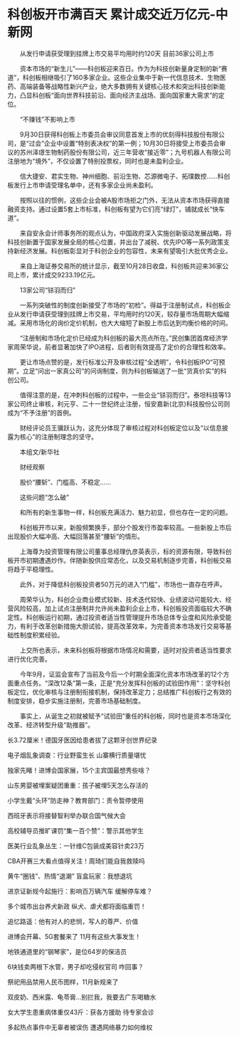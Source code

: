 # 科创板开市满百天 累计成交近万亿元-中新网

　　从发行申请获受理到挂牌上市交易平均用时约120天 目前36家公司上市

　　资本市场的“新生儿”——科创板迎来百日。作为为科技创新量身定制的新“赛道”，科创板相继吸引了160多家企业。这些企业集中于新一代信息技术、生物医药、高端装备等战略性新兴产业，绝大多数拥有关键核心技术和突出科技创新能力，凸显科创板“面向世界科技前沿、面向经济主战场、面向国家重大需求”的定位。

　　“不赚钱”不影响上市

　　9月30日获得科创板上市委员会审议同意首发上市的优刻得科技股份有限公司，是“过会”企业中设置“特别表决权”的第一例；10月30日将接受上市委员会审议的苏州泽璟生物制药股份有限公司，近三年营收“接近零”；九号机器人有限公司注册地为“境外”，不仅设置了特别投票权，同时也是未盈利企业。

　　信大捷安、君实生物、神州细胞、前沿生物、芯源微电子、拓璞数控……科创板发行上市申请受理名单中，还有多家企业尚未盈利。

　　按照以往的惯例，这些企业会被A股市场拒之门外，无法从资本市场获得直接融资支持。通过设置5套上市标准，科创板有望为它们亮“绿灯”，铺就成长“快车道”。

　　来自安永会计师事务所的观点认为，中国政府深入实施创新驱动发展战略，将科技创新置于国家发展全局的核心位置，并出台了减税、优先IPO等一系列政策支持新经济发展。科创板彰显对于科创企业的包容性，未来有望吸引大批优秀企业。

　　来自上海证券交易所的统计显示，截至10月28日收盘，科创板共迎来36家公司上市，累计成交9233.19亿元。

　　13家公司“铩羽而归”

　　一系列突破性的制度创新接受了市场的“初检”。得益于注册制试点，科创板企业从发行申请获受理到挂牌上市交易，平均用时约120天，较存量市场周期大幅缩减。采用市场化的询价定价机制，也大大缩短了新股上市后达到均衡价格的时间。

　　“注册制和市场化定价已经成为科创板的最大亮点所在。”民创集团首席经济学家周荣华说，前者显著加快了IPO进程，后者则有效提高了定价的合理性和效率。

　　更让市场点赞的是，发行标准公开及审核过程“全透明”，令科创板IPO“可预期”。立足“问出一家真公司”的问询制度，则为科创板输送了一批“货真价实”的科创公司。

　　值得注意的是，在冲刺科创板的过程中，一些企业“铩羽而归”。泰坦科技等13家公司终止审核，利元亨、二十一世纪终止注册，恒安嘉新(北京)科技股份公司则成为“不予注册”的首例。

　　财经评论员王骥跃认为，这充分体现了审核过程对科创板定位以及“以信息披露为核心”的注册制理念的坚守。

　　本组文/新华社

　　财经观察

　　股价“腰斩”、门槛高、不稳定……

　　这些问题“怎么破”

　　和所有的新生事物一样，科创板充满活力、魅力初显，但也存在一定的问题。

　　科创板开市以来，新股频繁换手，部分个股发行市盈率较高。一些新股上市后出现股价大幅冲高、大幅回落甚至“腰斩”的情形。

　　上海尊为投资管理有限公司董事总经理仇彦英表示，标的资源有限，导致科创板开市初期遭遇炒作。伴随新股供应常态化，以及交易机制逐步完善，科创板交易将趋于平稳理性。

　　此外，对于降低科创板投资者50万元的进入“门槛”，市场也一直存在呼声。

　　周荣华认为，科创企业商业模式较新、技术迭代较快、业绩波动可能较大、经营风险较高，加上试点注册制并允许尚未盈利企业上市，科创板投资面临较大不确定性。科创板运行初期，通过投资者适当性管理提升市场总体专业度和风险承受能力，有利于改革创新措施大胆试验，提高改革效率，为完善资本市场发行交易等基础性制度积累经验。

　　上交所也表示，未来科创板将根据市场情况和需要，适时对投资者适当性要求进行优化完善。

　　今年9月，证监会宣布了当前及今后一个时期全面深化资本市场改革的12个方面重点任务。“深改12条”第一条，正是“充分发挥科创板的试验田作用”：坚守科创板定位，优化审核与注册制衔接机制，保持改革定力；总结推广科创板行之有效的制度安排，稳步实施注册制，完善市场基础制度。

　　事实上，从诞生之初就被赋予“试验田”重任的科创板，同时也是资本市场深化改革、经济转型升级“助推器”。

长3.72厘米！德国牙医因给患者拔了这颗牙创世界纪录

电子烟乱象调查：行业野蛮生长 山寨横行质量堪忧

独家先睹！进博会国家展，15个主宾国最想秀些啥？  

山东男婴被埋案疑团重重：孩子被埋5天怎么存活的

小学生戴“头环”防走神？教育部门：责令暂停使用

西班牙表示将接替智利举办联合国气候大会

高校辅导员推旷课罚“集一百个赞”：警示其他学生

医美行业乱象丛生：一针维C包装成美容针卖23万

CBA开赛三大看点值得关注！周琦们能自我救赎吗

黄牛“圈钱”、热情“退潮” 盲盒玩家：我想退坑

进京证新规今起施行：影响百万辆汽车 缓解停车难？

多个城市出台养犬新政 纵犬、虐犬都将面临重罚！

追忆路遥：他有对人的悲悯，写人的尊严、价值

进博会开幕、5G套餐来了 11月有这些大事发生！

地铁通道里的“钢琴家”，是位64岁的保洁员

6块钱卖两根下水管，男子却吃侵权官司 咋回事？

祭祀用品禁用人民币图样，11月新规来了

双皮奶、西米露、龟苓膏…别拦我，我要去广东喝糖水

女大学生患重病体重仅43斤：获各方援助 待专家会诊

多起热点事件中无辜者被误伤 遭遇网络暴力如何维权
